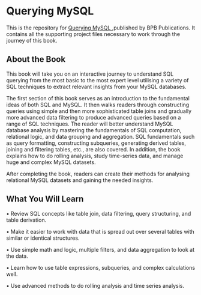 # Querying MySQL

This is the repository for [Querying MySQL
](https://bpbonline.com/products/querying-mysql?_pos=1&_sid=75d75bdb0&_ss=r),published by BPB Publications. It contains all the supporting project files necessary to work through the journey of this book. 
## About the Book
This book will take you on an interactive journey to understand SQL querying from the most basic to the most expert level utilising a variety of SQL techniques to extract relevant insights from your MySQL databases.

The first section of this book serves as an introduction to the fundamental ideas of both SQL and MySQL. It then walks readers through constructing queries using simple and then more sophisticated table joins and gradually more advanced data filtering to produce advanced queries based on a range of SQL techniques. The reader will better understand MySQL database analysis by mastering the fundamentals of SQL computation, relational logic, and data grouping and aggregation. SQL fundamentals such as query formatting, constructing subqueries, generating derived tables, joining and filtering tables, etc., are also covered. In addition, the book explains how to do rolling analysis, study time-series data, and manage huge and complex MySQL datasets.

After completing the book, readers can create their methods for analysing relational MySQL datasets and gaining the needed insights.

## What You Will Learn
•	Review SQL concepts like table join, data filtering, query structuring, and table derivation.

•	Make it easier to work with data that is spread out over several tables with similar or identical structures.

•	Use simple math and logic, multiple filters, and data aggregation to look at the data.

•	Learn how to use table expressions, subqueries, and complex calculations well.

•	Use advanced methods to do rolling analysis and time series analysis.
